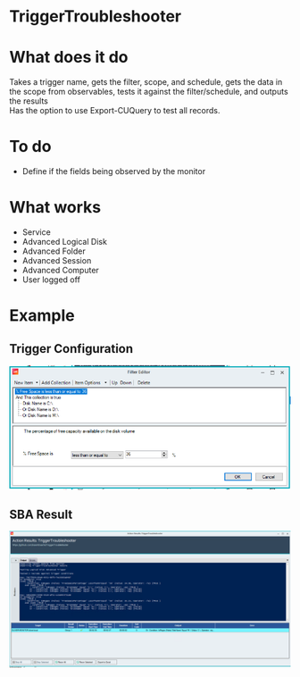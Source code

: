 # TriggerTroubleshooter

# What does it do
Takes a trigger name, gets the filter, scope, and schedule, gets the data in the scope from observables, tests it against the filter/schedule, and outputs the results  
Has the option to use Export-CUQuery to test all records.

# To do
- Define if the fields being observed by the monitor

# What works
- Service
- Advanced Logical Disk
- Advanced Folder
- Advanced Session
- Advanced Computer
- User logged off

# Example

## Trigger Configuration
![alt text](photos/triggerfilter.png)

## SBA Result
![alt text](photos/sbaresult.png)